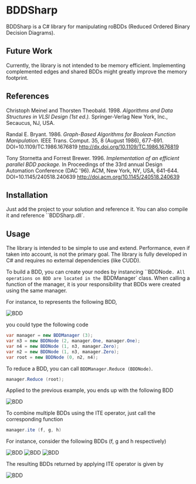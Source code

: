 BDDSharp
========

BDDSharp is a C# library for manipulating roBDDs (Reduced Ordered Binary
Decision Diagrams).

Future Work
-----------

Currently, the library is not intended to be memory efficient. Implementing
complemented edges and shared BDDs might greatly improve the memory footprint.

References
----------

Christoph Meinel and Thorsten Theobald. 1998. *Algorithms and Data Structures
in VLSI Design (1st ed.).* Springer-Verlag New York, Inc., Secaucus, NJ, USA.

Randal E. Bryant. 1986. *Graph-Based Algorithms for Boolean Function
Manipulation.* IEEE Trans. Comput. 35, 8 (August 1986), 677-691.
DOI=10.1109/TC.1986.1676819 http://dx.doi.org/10.1109/TC.1986.1676819

Tony Stornetta and Forrest Brewer. 1996. *Implementation of an efficient
parallel BDD package.* In Proceedings of the 33rd annual Design Automation
Conference (DAC '96). ACM, New York, NY, USA, 641-644.
DOI=10.1145/240518.240639 http://doi.acm.org/10.1145/240518.240639

Installation
------------

Just add the project to your solution and reference it. You can also compile
it and reference ``BDDSharp.dll`.

Usage
-----

The library is intended to be simple to use and extend. Performance, even if
taken into account, is not the primary goal. The library is fully developed in
C# and requires no external dependencies (like CUDD).

To build a BDD, you can create your nodes by instancing ``BDDNode`. All
operations on BDD are located in the `BDDManager` class. When calling a
function of the manager, it is your responsibility that BDDs were created
using the same manager.

For instance, to represents the following BDD, 

![BDD](https://github.com/ancailliau/BDDSharp/wiki/img/unreduced.dot.png)

you could type the following code

```csharp
var manager = new BDDManager (3);
var n3 = new BDDNode (2, manager.One, manager.One);
var n4 = new BDDNode (1, n3, manager.Zero);
var n2 = new BDDNode (1, n3, manager.Zero);
var root = new BDDNode (0, n2, n4);
```

To reduce a BDD, you can call `BDDManager.Reduce (BDDNode)`.

```csharp
manager.Reduce (root);
```

Applied to the previous example, you ends up with the following BDD

![BDD](https://github.com/ancailliau/BDDSharp/wiki/img/reduced.dot.png)

To combine multiple BDDs using the ITE operator, just call the corresponding
function

```csharp
manager.ite (f, g, h)
```

For instance, consider the following BDDs (f, g and h respectively)

![BDD](https://github.com/ancailliau/BDDSharp/wiki/img/f.dot.png)
![BDD](https://github.com/ancailliau/BDDSharp/wiki/img/g.dot.png)
![BDD](https://github.com/ancailliau/BDDSharp/wiki/img/h.dot.png)

The resulting BDDs returned by applying ITE operator is given by

![BDD](https://github.com/ancailliau/BDDSharp/wiki/img/ite.dot.png)

